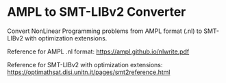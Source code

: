 # AMPL to SMT-LIBv2 Converter
Convert NonLinear Programming problems from AMPL format (.nl) to SMT-LIBv2 with optimization extensions.

Reference for AMPL .nl format: https://ampl.github.io/nlwrite.pdf

Reference for SMT-LIBv2 with optimization extensions: https://optimathsat.disi.unitn.it/pages/smt2reference.html
